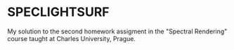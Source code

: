 # SPECLIGHTSURF
My solution to the second homework assigment in the "Spectral Rendering" course taught at Charles University, Prague.
